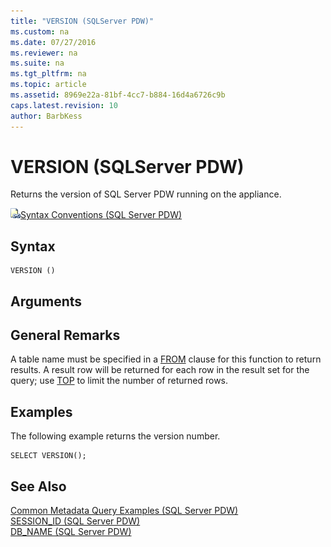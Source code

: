 ```yaml
---
title: "VERSION (SQLServer PDW)"
ms.custom: na
ms.date: 07/27/2016
ms.reviewer: na
ms.suite: na
ms.tgt_pltfrm: na
ms.topic: article
ms.assetid: 8969e22a-81bf-4cc7-b884-16d4a6726c9b
caps.latest.revision: 10
author: BarbKess
---
```

# VERSION (SQLServer PDW)
Returns the version of SQL Server PDW running on the appliance.  
  
![Topic link icon](../../mpp/sqlpdw/media/Topic_Link.gif "Topic_Link")[Syntax Conventions &#40;SQL Server PDW&#41;](../../mpp/sqlpdw/syntax-conventions-sql-server-pdw.md)  
  
## Syntax  
  
```  
VERSION ()  
```  
  
## Arguments  
  
## General Remarks  
A table name must be specified in a [FROM](../../mpp/sqlpdw/from-sql-server-pdw.md) clause for this function to return results. A result row will be returned for each row in the result set for the query; use [TOP](../../mpp/sqlpdw/top-sql-server-pdw.md) to limit the number of returned rows.  
  
## Examples  
The following example returns the version number.  
  
```  
SELECT VERSION();  
```  
  
## See Also  
[Common Metadata Query Examples &#40;SQL Server PDW&#41;](../../mpp/sqlpdw/common-metadata-query-examples-sql-server-pdw.md)  
[SESSION_ID &#40;SQL Server PDW&#41;](../../mpp/sqlpdw/session-id-sql-server-pdw.md)  
[DB_NAME &#40;SQL Server PDW&#41;](../../mpp/sqlpdw/db-name-sql-server-pdw.md)  
  
